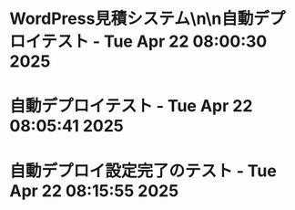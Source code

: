 # WordPress見積システム\n\n自動デプロイテスト - Tue Apr 22 08:00:30     2025
# 自動デプロイテスト - Tue Apr 22 08:05:41     2025
# 自動デプロイ設定完了のテスト - Tue Apr 22 08:15:55     2025

